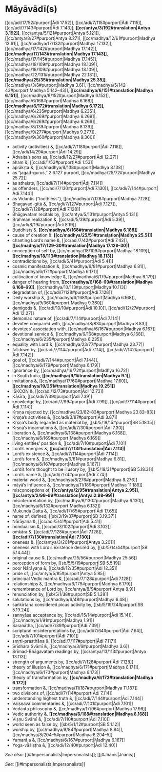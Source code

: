 # Māyāvādī(s)

[[cc/adi/17/52#purport|Ādi 17.52]], [[cc/adi/7/115#purport|Ādi 7.115]], [[cc/adi/7/143#purport|Ādi 7.143]], **[[cc/antya/3/192#translation|Antya 3.192]]**, [[cc/antya/5/121#purport|Antya 5.121]], [[cc/antya/8/27#purport|Antya 8.27]], [[cc/madhya/12/61#purport|Madhya 12.61]], [[cc/madhya/17/132#purport|Madhya 17.132]], [[cc/madhya/17/142#purport|Madhya 17.142]], **[[cc/madhya/17/143#translation|Madhya 17.143]]**, [[cc/madhya/17/145#purport|Madhya 17.145]], [[cc/madhya/18/109#purport|Madhya 18.109]], [[cc/madhya/18/109#purport|Madhya 18.109]], [[cc/madhya/22/131#purport|Madhya 22.131]], **[[cc/madhya/25/35#translation|Madhya 25.35]]**, [[cc/madhya/3/6#purport|Madhya 3.6]], [[cc/madhya/5/142–43#purport|Madhya 5.142–43]], **[[cc/madhya/6/151#translation|Madhya 6.151]]**, [[cc/madhya/6/152#purport|Madhya 6.152]], [[cc/madhya/6/168#purport|Madhya 6.168]], **[[cc/madhya/6/172#translation|Madhya 6.172]]**, [[cc/madhya/6/235#purport|Madhya 6.235]], [[cc/madhya/6/269#purport|Madhya 6.269]], [[cc/madhya/6/269#purport|Madhya 6.269]], [[cc/madhya/8/139#purport|Madhya 8.139]], [[cc/madhya/9/277#purport|Madhya 9.277]], [[cc/madhya/9/360#purport|Madhya 9.360]]

* activity (activities) &, [[cc/adi/7/118#purport|Ādi 7.118]], [[cc/adi/14/29#purport|Ādi 14.29]]
* Advaita’s sons as, [[cc/adi/12/27#purport|Ādi 12.27]]
* aham &, [[cc/adi/1/53#purport|Ādi 1.53]]
* aprākṛta &, [[cc/madhya/8/138#purport|Madhya 8.138]]
* as “jagad-gurus,” 2.6.127 purport, [[cc/madhya/25/72#purport|Madhya 25.72]]
* as atheists, [[cc/adi/7/114#purport|Ādi 7.114]]
* as offenders, [[cc/adi/7/130#purport|Ādi 7.130]], [[cc/adi/7/144#purport|Ādi 7.144]]
* as Vidantīs (“toothless”), [[cc/madhya/7/128#purport|Madhya 7.128]]
* Bhagavad-gītā &, [[cc/adi/7/127#purport|Ādi 7.127]], [[cc/adi/7/128#purport|Ādi 7.128]]
* Bhāgavatam recitals by, [[cc/antya/5/131#purport|Antya 5.131]]
* Brahman realization &, [[cc/adi/5/39#purport|Ādi 5.39]], [[cc/adi/8/19#purport|Ādi 8.19]]
* Buddhists &, **[[cc/madhya/6/168#translation|Madhya 6.168]]**
* cause of creation &, **[[cc/madhya/25/51#translation|Madhya 25.51]]**
* chanting Lord’s name &, [[cc/adi/7/42#purport|Ādi 7.42]], **[[cc/madhya/17/129–30#translation|Madhya 17.129–30]]**
* conception of self by, [[cc/madhya/18/109#purport|Madhya 18.109]], **[[cc/madhya/18/113#translation|Madhya 18.113]]**
* contradictions by, [[cc/adi/5/41#purport|Ādi 5.41]]
* cosmic manifestation &, [[cc/madhya/6/81#purport|Madhya 6.81]], [[cc/madhya/6/171#purport|Madhya 6.171]]
* cultivation of knowledge &, [[cc/madhya/6/179#purport|Madhya 6.179]]
* danger of hearing from, **[[cc/madhya/6/168–69#translation|Madhya 6.168–69]]**, [[cc/madhya/10/113#purport|Madhya 10.113]]
* degradation of, [[cc/adi/7/128#purport|Ādi 7.128]]
* Deity worship &, [[cc/madhya/6/168#purport|Madhya 6.168]], [[cc/madhya/9/360#purport|Madhya 9.360]]
* demigods &, [[cc/adi/10/10#purport|Ādi 10.10]], [[cc/adi/12/27#purport|Ādi 12.27]]
* demoniac nature of, [[cc/adi/7/114#purport|Ādi 7.114]]
* devotee compared with, [[cc/madhya/8/83#purport|Madhya 8.83]]
* devotees’ association with, [[cc/madhya/6/167#purport|Madhya 6.167]]
* devotional service &, [[cc/madhya/6/168#purport|Madhya 6.168]], [[cc/madhya/6/235#purport|Madhya 6.235]]
* equality with Lord &, [[cc/madhya/23/77#purport|Madhya 23.77]]
* falldown by, [[cc/adi/7/114#purport|Ādi 7.114]], [[cc/adi/7/142#purport|Ādi 7.142]]
* goal of, [[cc/adi/7/144#purport|Ādi 7.144]], [[cc/madhya/6/179#purport|Madhya 6.179]]
* ignorance by, [[cc/madhya/16/72#purport|Madhya 16.72]]
* in South India, **[[cc/madhya/9/1#translation|Madhya 9.1]]**
* invitations &, [[cc/madhya/17/60#purport|Madhya 17.60]], **[[cc/madhya/19/251#translation|Madhya 19.251]]**
* ISKCON &, [[cc/adi/12/73#purport|Ādi 12.73]]
* Kāśīra, [[cc/adi/7/39#purport|Ādi 7.39]]
* knowledge by, [[cc/adi/7/99#purport|Ādi 7.99]], [[cc/adi/7/114#purport|Ādi 7.114]]
* Kṛṣṇa rejected by, [[cc/madhya/23/82–83#purport|Madhya 23.82–83]]
* Kṛṣṇa’s activities &, [[cc/adi/3/87#purport|Ādi 3.87]]
* Kṛṣṇa’s body regarded as material by, [[sb/5/18/15#purport|SB 5.18.15]]
* Kṛṣṇa’s incarnations &, [[cc/adi/7/30#purport|Ādi 7.30]]
* liberation &, [[cc/madhya/6/168#purport|Madhya 6.168]], [[cc/madhya/6/169#purport|Madhya 6.169]]
* living entities’ position &, [[cc/adi/7/10#purport|Ādi 7.10]]
* Lord’s energies &, **[[cc/adi/7/113#translation|Ādi 7.113]]**
* Lord’s existence &, [[cc/adi/7/114#purport|Ādi 7.114]]
* Lord’s form &, [[cc/madhya/6/81#purport|Madhya 6.81]], [[cc/madhya/6/167#purport|Madhya 6.167]]
* Lord’s form thought to be illusory by, [[sb/5/18/31#purport|SB 5.18.31]]
* Lord’s name &, [[cc/adi/7/74#purport|Ādi 7.74]]
* material world &, [[cc/madhya/8/276#purport|Madhya 8.276]]
* māyā’s influence &, [[cc/madhya/11/189#purport|Madhya 11.189]]
* misconceptions of, **[[cc/antya/2/95#translation|Antya 2.95]]**, **[[cc/antya/2/98–99#translation|Antya 2.98–99]]**
* misinterpretation by, [[cc/madhya/6/130#purport|Madhya 6.130]], [[cc/madhya/6/132#purport|Madhya 6.132]]
* Mukunda Datta &, [[cc/adi/17/65#purport|Ādi 17.65]]
* name of, defined, [[sb/3/19/37#purport|SB 3.19.37]]
* Nārāyaṇa &, [[cc/adi/5/41#purport|Ādi 5.41]]
* nondualism &, [[cc/adi/3/102#purport|Ādi 3.102]]
* oṁkāra &, [[cc/adi/7/128#purport|Ādi 7.128]], **[[cc/adi/7/130#translation|Ādi 7.130]]**
* oneness &, [[cc/antya/3/201#purport|Antya 3.201]]
* oneness with Lord’s existence desired by, [[sb/5/14/44#purport|SB 5.14.44]]
* original cause &, [[cc/madhya/25/56#purport|Madhya 25.56]]
* perception of form by, [[sb/5/5/19#purport|SB 5.5.19]]
* poor Nārāyaṇa &, [[cc/adi/12/35#purport|Ādi 12.35]]
* pride of, [[cc/antya/5/85#purport|Antya 5.85]]
* principal Vedic mantra &, [[cc/adi/7/128#purport|Ādi 7.128]]
* relationships &, [[cc/madhya/6/179#purport|Madhya 6.179]]
* remembrance of Lord by, [[cc/antya/8/9#purport|Antya 8.9]]
* renunciation by, [[sb/5/1/38#purport|SB 5.1.38]]
* salutations by, [[cc/madhya/6/48#purport|Madhya 6.48]]
* saṅkīrtana considered pious activity by, [[sb/5/19/24#purport|SB 5.19.24]]
* sannyāsa acceptance by, [[cc/adi/15/14#purport|Ādi 15.14]], [[cc/madhya/1/91#purport|Madhya 1.91]]
* Saranātha, [[cc/adi/7/39#purport|Ādi 7.39]]
* scriptural misinterpretations by, [[cc/adi/7/64#purport|Ādi 7.64]], [[cc/adi/7/101#purport|Ādi 7.101]]
* smṛti-prasthāna &, [[cc/adi/7/117#purport|Ādi 7.117]]
* Śrīdhara Svāmī &, [[cc/madhya/3/6#purport|Madhya 3.6]]
* Śrīmad-Bhāgavatam readings by, [[cc/antya/13/113#purport|Antya 13.113]]
* strength of arguments by, [[cc/adi/7/128#purport|Ādi 7.128]]
* theory of illusion &, [[cc/madhya/6/171#purport|Madhya 6.171]], [[cc/madhya/6/173#purport|Madhya 6.173]]
* theory of transformation by, **[[cc/madhya/6/172#translation|Madhya 6.172]]**
* transformation &, [[cc/madhya/11/187#purport|Madhya 11.187]]
* two divisions of, [[cc/adi/7/114#purport|Ādi 7.114]]
* understanding highest truth &, [[cc/adi/7/144#purport|Ādi 7.144]]
* Vaiṣṇava commentaries &, [[cc/adi/7/101#purport|Ādi 7.101]]
* Vedānta philosophy &, [[cc/madhya/17/96#purport|Madhya 17.96]]
* Vedic authority &, **[[cc/madhya/6/168#translation|Madhya 6.168]]**
* Viṣṇu Svāmī &, [[cc/adi/7/110#purport|Ādi 7.110]]
* world seen as false by, [[sb/5/1/12#purport|SB 5.1.12]]
* worship by, [[cc/madhya/8/84#purport|Madhya 8.84]], [[cc/madhya/8/204–5#purport|Madhya 8.204–5]]
* Yamarāja &, [[cc/madhya/6/167#purport|Madhya 6.167]]
* Yoga-vāśiṣṭha &, [[cc/adi/12/40#purport|Ādi 12.40]]

*See also:* [[i#Impersonalists|Impersonalists]]; [[j#Jñānīs|Jñānīs]]

*See:* [[i#Impersonalists|Impersonalists]]
